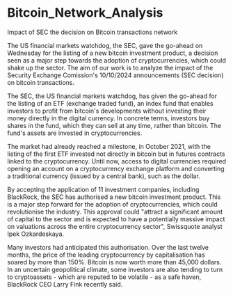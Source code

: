 # Bitcoin_Network_Analysis
Impact of SEC the decision on Bitcoin transactions network

The US financial markets watchdog, the SEC, gave the go-ahead on Wednesday for the listing of a new bitcoin investment product, a decision seen as a major step towards the adoption of cryptocurrencies, which could shake up the sector. The aim of our work is to analyze the impact of the Security Exchange Comission's 10/10/2024 announcements (SEC decision) on bitcoin transactions.

The SEC, the US financial markets watchdog, has given the go-ahead for the listing of an ETF (exchange traded fund), an index fund that enables investors to profit from bitcoin's developments without investing their money directly in the digital currency. In concrete terms, investors buy shares in the fund, which they can sell at any time, rather than bitcoin. The fund's assets are invested in cryptocurrencies.

The market had already reached a milestone, in October 2021, with the listing of the first ETF invested not directly in bitcoin but in futures contracts linked to the cryptocurrency. Until now, access to digital currencies required opening an account on a cryptocurrency exchange platform and converting a traditional currency (issued by a central bank), such as the dollar.

By accepting the application of 11 investment companies, including BlackRock, the SEC has authorised a new bitcoin investment product. This is a major step forward for the adoption of cryptocurrencies, which could revolutionise the industry. This approval could "attract a significant amount of capital to the sector and is expected to have a potentially massive impact on valuations across the entire cryptocurrency sector", Swissquote analyst Ipek Ozkardeskaya.

Many investors had anticipated this authorisation. Over the last twelve months, the price of the leading cryptocurrency by capitalisation has soared by more than 150%. Bitcoin is now worth more than 45,000 dollars. In an uncertain geopolitical climate, some investors are also tending to turn to cryptoassets - which are reputed to be volatile - as a safe haven, BlackRock CEO Larry Fink recently said.
